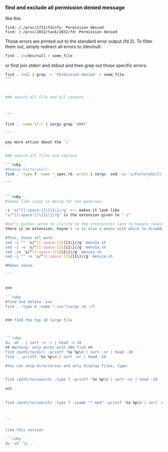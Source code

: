 ### find and exclude all permission denied message


like this

```
find: /./proc/1731/fdinfo: Permission denied
find: /./proc/2032/task/2032/fd: Permission denied
```

Those errors are printed out to the standard error output (fd 2). To filter them out, simply redirect all errors to /dev/null:

```bash
find . 2>/dev/null > some_file
```


or first join stderr and stdout and then grep out those specific errors:

````bash
find . 2>&1 | grep -v 'Permission denied' > some_file
```



### search all file and all content



```

find . -name \*.* | xargs grep 'GMAT'

```

pay more attion about the '\'


### search all files and replace

```ruby
#Remove FactoryGirl.
find . -type f -name *_spec.rb -print | xargs  sed -ie 's/FactoryGirl\.//g'

```


```ruby
#Seems like Linux is being far too generous.

-i 's/^[[:space:]]\{11\}//g' <-- makes it look like 
"s/^[[:space:]]\{11\}//g" is the extension given to "-i"

#baf's quotes serve to clarify to the interpreter (and to humans reading it) that
there is no extension. hayne's -e is also a means with which to disambiguate.

#Thus, these all work:
sed -i "" 's/^[[:space:]]\{11\}//g' menu1a.sh 
sed -i -e 's/^[[:space:]]\{11\}//g' menu1a.sh 
sed -ie 's/^[[:space:]]\{11\}//g' menu1a.sh 
sed -i "" -e 's/^[[:space:]]\{11\}//g' menu1a.sh

#Makes sense.

```


### 

```ruby
#find and delete .svn
find . -type d -name ".svn"|xargs rm -rf
```

### find the top 10 large file



```ruby
du -ah . | sort -n -r | head -n 10
## Warning: only works with GNU find ##
find /path/to/dir/ -printf '%s %p\n'| sort -nr | head -10
find . -printf '%s %p\n'| sort -nr | head -10

#You can skip directories and only display files, type:

 
find /path/to/search/ -type f -printf '%s %p\n'| sort -nr | head -10
 
#OR

 
find /path/to/search/ -type f -iname "*.mp4" -printf '%s %p\n'| sort -nr | head -10
 


```

like this version

```ruby
du -sh `ls .` 
```
